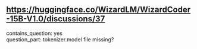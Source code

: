 ## https://huggingface.co/WizardLM/WizardCoder-15B-V1.0/discussions/37

contains_question: yes  
question_part: tokenizer.model file missing?